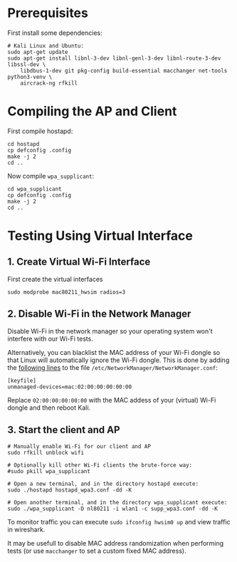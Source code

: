 # Prerequisites

First install some dependencies:

	# Kali Linux and Ubuntu:
	sudo apt-get update
	sudo apt-get install libnl-3-dev libnl-genl-3-dev libnl-route-3-dev libssl-dev \
		libdbus-1-dev git pkg-config build-essential macchanger net-tools python3-venv \
		aircrack-ng rfkill


# Compiling the AP and Client

First compile hostapd:

	cd hostapd
	cp defconfig .config
	make -j 2
	cd ..

Now compile `wpa_supplicant`:

	cd wpa_supplicant
	cp defconfig .config
	make -j 2
	cd ..


# Testing Using Virtual Interface

## 1.  Create Virtual Wi-Fi Interface

First create the virtual interfaces

	sudo modprobe mac80211_hwsim radios=3


## 2. Disable Wi-Fi in the Network Manager

Disable Wi-Fi in the network manager so your operating system won't interfere with our Wi-Fi tests.

Alternatively, you can blacklist the MAC address of your
Wi-Fi dongle so that Linux will automatically ignore the Wi-Fi dongle. This is done by adding
the [following lines](https://wiki.archlinux.org/index.php/NetworkManager#Ignore_specific_devices)
to the file `/etc/NetworkManager/NetworkManager.conf`:

	[keyfile]
	unmanaged-devices=mac:02:00:00:00:00:00

Replace `02:00:00:00:00:00` with the MAC addess of your (virtual) Wi-Fi dongle and then reboot Kali.


## 3. Start the client and AP

	# Manually enable Wi-Fi for our client and AP
	sudo rfkill unblock wifi

	# Optionally kill other Wi-Fi clients the brute-force way:
	#sudo pkill wpa_supplicant

	# Open a new terminal, and in the directory hostapd execute:
	sudo ./hostapd hostapd_wpa3.conf -dd -K

	# Open another terminal, and in the directory wpa_supplicant execute:
	sudo ./wpa_supplicant -D nl80211 -i wlan1 -c supp_wpa3.conf -dd -K

To monitor traffic you can execute `sudo ifconfig hwsim0 up` and view traffic in wireshark.

It may be usefull to disable MAC address randomization when performing tests (or use `macchanger` to set a custom fixed MAC address).

